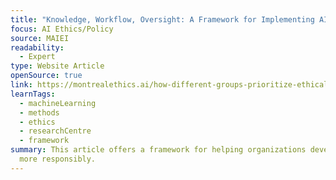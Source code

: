 ```yaml
---
title: "Knowledge, Workflow, Oversight: A Framework for Implementing AI Ethics"
focus: AI Ethics/Policy
source: MAIEI
readability:
  - Expert
type: Website Article
openSource: true
link: https://montrealethics.ai/how-different-groups-prioritize-ethical-values-for-responsible-ai/
learnTags:
  - machineLearning
  - methods
  - ethics
  - researchCentre
  - framework
summary: This article offers a framework for helping organizations develop AI
  more responsibly.
---
```

